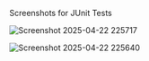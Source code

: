 Screenshots for JUnit Tests

![Screenshot 2025-04-22 225717](https://github.com/user-attachments/assets/896b86be-ec60-40e9-9b3e-964fbd1a62a0)

![Screenshot 2025-04-22 225640](https://github.com/user-attachments/assets/33996d15-9a0f-45ca-a6c9-e7eb73168b51)

